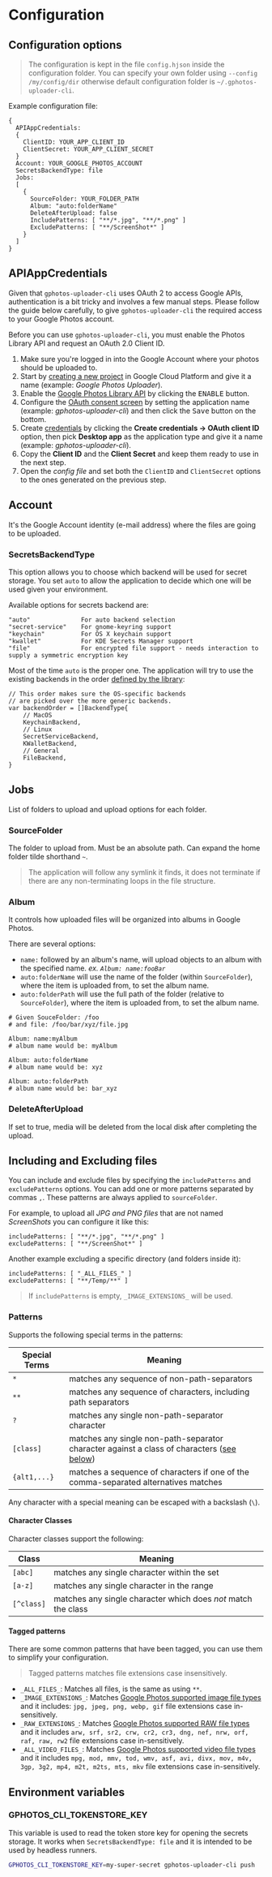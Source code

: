 # Configuration

## Configuration options

> The configuration is kept in the file `config.hjson` inside the configuration folder. You can specify your own folder using `--config /my/config/dir` otherwise default configuration folder is `~/.gphotos-uploader-cli`.

Example configuration file:    

```hjson
{
  APIAppCredentials:
  {
    ClientID: YOUR_APP_CLIENT_ID
    ClientSecret: YOUR_APP_CLIENT_SECRET
  }
  Account: YOUR_GOOGLE_PHOTOS_ACCOUNT
  SecretsBackendType: file
  Jobs:
  [
    {
      SourceFolder: YOUR_FOLDER_PATH
      Album: "auto:folderName"
      DeleteAfterUpload: false
      IncludePatterns: [ "**/*.jpg", "**/*.png" ]
      ExcludePatterns: [ "**/ScreenShot*" ]
    }
  ]
}
```

## APIAppCredentials <!-- {docsify-ignore} -->

Given that `gphotos-uploader-cli` uses OAuth 2 to access Google APIs, authentication is a bit tricky and involves a few manual steps. Please follow the guide below carefully, to give `gphotos-uploader-cli` the required access to your Google Photos account.

Before you can use `gphotos-uploader-cli`, you must enable the Photos Library API and request an OAuth 2.0 Client ID.

1. Make sure you're logged in into the Google Account where your photos should be uploaded to.
1. Start by [creating a new project](https://console.cloud.google.com/projectcreate) in Google Cloud Platform and give it a name (example: _Google Photos Uploader_).
1. Enable the [Google Photos Library API](https://console.cloud.google.com/apis/library/photoslibrary.googleapis.com) by clicking the <kbd>ENABLE</kbd> button.
1. Configure the [OAuth consent screen](https://console.cloud.google.com/apis/credentials/consent) by setting the application name (example: _gphotos-uploader-cli_) and then click the <kbd>Save</kbd> button on the bottom.
1. Create [credentials](https://console.cloud.google.com/apis/credentials) by clicking the **Create credentials → OAuth client ID** option, then pick **Desktop app** as the application type and give it a name (example: _gphotos-uploader-cli_).
1. Copy the **Client ID** and the **Client Secret** and keep them ready to use in the next step.
1. Open the *config file* and set both the `ClientID` and `ClientSecret` options to the ones generated on the previous step.

## Account
It's the Google Account identity (e-mail address) where the files are going to be uploaded.

### SecretsBackendType <!-- {docsify-ignore} -->
This option allows you to choose which backend will be used for secret storage. You set `auto` to allow the application to decide which one will be used given your environment.

Available options for secrets backend are:

```
"auto"              For auto backend selection
"secret-service"    For gnome-keyring support
"keychain"          For OS X keychain support
"kwallet"           For KDE Secrets Manager support
"file"              For encrypted file support - needs interaction to supply a symmetric encryption key
```

Most of the time `auto` is the proper one. The application will try to use the existing backends in the order [defined by the library](https://github.com/99designs/keyring/blob/2c916c935b9f0286ed72c22a3ccddb491c01c620/keyring.go#L28):

```
// This order makes sure the OS-specific backends
// are picked over the more generic backends.
var backendOrder = []BackendType{
	// MacOS
	KeychainBackend,
	// Linux
	SecretServiceBackend,
	KWalletBackend,
	// General
	FileBackend,
}
```

## Jobs <!-- {docsify-ignore} -->
List of folders to upload and upload options for each folder.

### SourceFolder
The folder to upload from. Must be an absolute path. Can expand the home folder tilde shorthand `~`.
> The application will follow any symlink it finds, it does not terminate if there are any non-terminating loops in the file structure.

### Album
It controls how uploaded files will be organized into albums in Google Photos.

There are several options:
* `name:` followed by an album's name, will upload objects to an album with the specified name. *ex. `Album: name:fooBar`*
* `auto:folderName` will use the name of the folder (within `SourceFolder`), where the item is uploaded from, to set the album name.
* `auto:folderPath` will use the full path of the folder (relative to `SourceFolder`), where the item is uploaded from, to set the album name.

```
# Given SouceFolder: /foo
# and file: /foo/bar/xyz/file.jpg

Album: name:myAlbum
# album name would be: myAlbum

Album: auto:folderName
# album name would be: xyz

Album: auto:folderPath
# album name would be: bar_xyz
```

### DeleteAfterUpload
If set to true, media will be deleted from the local disk after completing the upload. 

## Including and Excluding files
You can include and exclude files by specifying the `includePatterns` and `excludePatterns` options. You can add one or more patterns separated by commas `,`. These patterns are always applied to `sourceFolder`.

For example, to upload all _JPG and PNG files_ that are not named _*ScreenShots*_ you can configure it like this:
```
includePatterns: [ "**/*.jpg", "**/*.png" ]
excludePatterns: [ "**/ScreenShot*" ]
```

Another example excluding a specific directory (and folders inside it):
```
includePatterns: [ "_ALL_FILES_" ]
excludePatterns: [ "**/Temp/**" ]
```

> If `includePatterns` is empty, `_IMAGE_EXTENSIONS_` will be used.

### Patterns
Supports the following special terms in the patterns:

Special Terms | Meaning
------------- | -------
`*`           | matches any sequence of non-path-separators
`**`          | matches any sequence of characters, including path separators
`?`           | matches any single non-path-separator character
`[class]`     | matches any single non-path-separator character against a class of characters ([see below](#character-classes))
`{alt1,...}`  | matches a sequence of characters if one of the comma-separated alternatives matches

Any character with a special meaning can be escaped with a backslash (`\`).

#### Character Classes

Character classes support the following:

Class      | Meaning
---------- | -------
`[abc]`    | matches any single character within the set
`[a-z]`    | matches any single character in the range
`[^class]` | matches any single character which does *not* match the class

#### Tagged patterns
There are some common patterns that have been tagged, you can use them to simplify your configuration.

> Tagged patterns matches file extensions case insensitively.

* `_ALL_FILES_`: Matches all files, is the same as using `**`. 
* `_IMAGE_EXTENSIONS_`: Matches [Google Photos supported image file types](https://support.google.com/googleone/answer/6193313) and it includes: `jpg, jpeg, png, webp, gif` file extensions case in-sensitively.
* `_RAW_EXTENSIONS_`: Matches [Google Photos supported RAW file types](https://support.google.com/googleone/answer/6193313) and it includes `arw, srf, sr2, crw, cr2, cr3, dng, nef, nrw, orf, raf, raw, rw2` file extensions case in-sensitively.
* `_ALL_VIDEO_FILES_`: Matches [Google Photos supported video file types](https://support.google.com/googleone/answer/6193313) and it includes `mpg, mod, mmv, tod, wmv, asf, avi, divx, mov, m4v, 3gp, 3g2, mp4, m2t, m2ts, mts, mkv` file extensions case in-sensitively.

## Environment variables

### GPHOTOS_CLI_TOKENSTORE_KEY

This variable is used to read the token store key for opening the secrets storage. It works when `SecretsBackendType: file` and it is intended to be used by headless runners.

```bash
GPHOTOS_CLI_TOKENSTORE_KEY=my-super-secret gphotos-uploader-cli push
```
